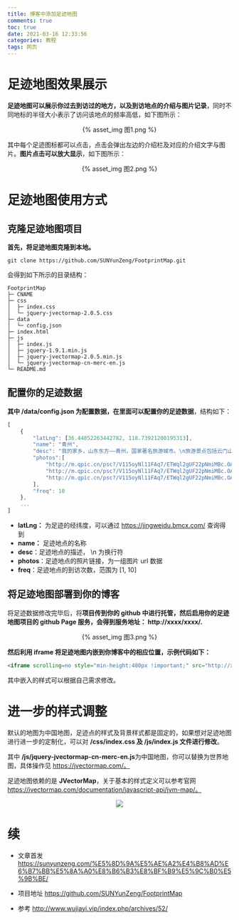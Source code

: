 ```yaml
---
title: 博客中添加足迹地图
comments: true
toc: true
date: 2021-03-16 12:33:56
categories: 教程
tags: 网页
---
```


# 足迹地图效果展示

**足迹地图可以展示你过去到访过的地方，以及到访地点的介绍与图片记录**，同时不同地标的半径大小表示了访问该地点的频率高低，如下图所示：

<center>{% asset_img 图1.png %}</center>

其中每个足迹图标都可以点击，点击会弹出左边的介绍栏及对应的介绍文字与图片。**图片点击可以放大显示**，如下图所示：

<center>{% asset_img 图2.png %}</center>

# 足迹地图使用方式

## 克隆足迹地图项目

**首先，将足迹地图克隆到本地。**

```
git clone https://github.com/SUNYunZeng/FootprintMap.git
```

会得到如下所示的目录结构：


```
FootprintMap
├─ CNAME
├─ css
│  ├─ index.css
│  └─ jquery-jvectormap-2.0.5.css
├─ data
│  └─ config.json
├─ index.html
├─ js
│  ├─ index.js
│  ├─ jquery-1.9.1.min.js
│  ├─ jquery-jvectormap-2.0.5.min.js
│  └─ jquery-jvectormap-cn-merc-en.js
└─ README.md
```

## 配置你的足迹数据

**其中 /data/config.json 为配置数据，在里面可以配置你的足迹数据**，结构如下：

```javascript
[
    {
        "latLng": [36.44852263442782, 118.73921200195313],
        "name": "青州",
        "desc": "我的家乡，山东东方——青州，国家著名旅游城市。\n旅游景点包括云门山、仰天山、驼山、范公亭、青州博物馆、宋城、古街等等。\n著名美食包括弥河银瓜、老槐树煎包、柿饼、马蹄子烧饼等等。",
        "photos":[
            "http://m.qpic.cn/psc?/V115oyNl11FAq7/ETWql2gUF22pNmiMBc.OAZ37OxTay*sinik.eOjVri2aewXK1ZXizNGpMabk*In6gs0SEGmIh82UkaewyV8YgWsu29ZdAYjwW0wjuMdOkzw!/b&bo=VQOAAgAAAAAFF.A!&rf=viewer_4",
            "http://m.qpic.cn/psc?/V115oyNl11FAq7/ETWql2gUF22pNmiMBc.OAQ0A4hJ0OmPEDYmJjUFJKI2t*ynCY41qGPAI.NMZlbUTh6NeqmgL7UuGmHcPH33ZKUpdGUvyUtlsxeRoKQRaaRk!/b&bo=ngL3AQAAAAAFF14!&rf=viewer_4",
            "http://m.qpic.cn/psc?/V115oyNl11FAq7/ETWql2gUF22pNmiMBc.OARYef.ZynHj7VLc8N**aHzaQkp4U5oJI4Saa3W68M7O8ynmpV.j*l1JOYoOcYI*WO7r7NotbsyncY3NuLst7vwM!/b&bo=ngL2AQAAAAAFF18!&rf=viewer_4"
        ],
        "freq": 10
    },
    ...
]
```

- **latLng：** 为足迹的经纬度，可以通过 https://jingweidu.bmcx.com/ 查询得到
- **name：** 足迹地点的名称
- **desc**：足迹地点的描述， \n 为换行符
- **photos**：足迹地点的照片链接，为一组图片 url 数据
- **freq**：足迹地点的到访次数，范围为 [1, 10]

## 将足迹地图部署到你的博客

将足迹数据修改完毕后，将**项目传到你的 github 中进行托管，然后启用你的足迹地图项目的 github Page 服务，会得到服务地址： http://xxxx/xxxx/.**

<center>{% asset_img 图3.png %}</center>

**然后利用 iframe 将足迹地图内嵌到你博客中的相应位置，示例代码如下：**

```html
<iframe scrolling=no style="min-height:480px !important;" src="http://xxxx/xxxx/index.html" width="100%" height="100%"></iframe>
```

其中嵌入的样式可以根据自己需求修改。

# 进一步的样式调整

默认的地图为中国地图，足迹点的样式及背景样式都是固定的，如果想对足迹地图进行进一步的定制化，可以对 **/css/index.css 及 /js/index.js 文件进行修改**。

其中 **/js/jquery-jvectormap-cn-merc-en.js**为中国地图，你可以替换为世界地图，具体操作见 https://jvectormap.com/。

足迹地图依赖的是 **JVectorMap**，关于基本的样式定义可以参考官网 https://jvectormap.com/documentation/javascript-api/jvm-map/。

<center><img src='http://www.u396.com/wp-content/uploads/2014/09/jvectormap.jpg'> </img></center>

# 续

- 文章首发 https://sunyunzeng.com/%E5%8D%9A%E5%AE%A2%E4%B8%AD%E6%B7%BB%E5%8A%A0%E8%B6%B3%E8%BF%B9%E5%9C%B0%E5%9B%BE/

- 项目地址 https://github.com/SUNYunZeng/FootprintMap

- 参考 http://www.wujiayi.vip/index.php/archives/52/